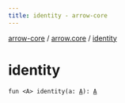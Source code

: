 ```yaml
---
title: identity - arrow-core
---
```


[arrow-core](../index.html) / [arrow.core](index.html) / [identity](./identity.html)

# identity

`fun <A> identity(a: `[`A`](identity.html#A)`): `[`A`](identity.html#A)